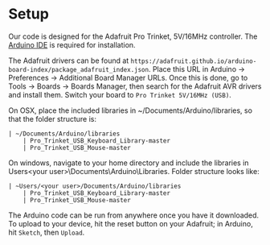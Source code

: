 # Setup
Our code is designed for the Adafruit Pro Trinket, 5V/16MHz controller.  The [Arduino IDE](https://www.arduino.cc/en/Guide/Environment) is required for installation.

The Adafruit drivers can be found at `https://adafruit.github.io/arduino-board-index/package_adafruit_index.json`.  Place this URL in Arduino -> Preferences -> Additional Board Manager URLs.  Once this is done, go to Tools -> Boards -> Boards Manager, then search for the Adafruit AVR drivers and install them.  Switch your board to `Pro Trinket 5V/16MHz (USB)`.

On OSX, place the included libraries in ~/Documents/Arduino/libraries, so that the folder structure is:

    | ~/Documents/Arduino/libraries
	    | Pro_Trinket_USB_Keyboard_Library-master
	    | Pro_Trinket_USB_Mouse-master
	    
On windows, navigate to your home directory and include the libraries in Users\<your user>\Documents\Arduino\Libraries. Folder structure looks like: 
    
    | ~Users/<your user>/Documents/Arduino/libraries
	    | Pro_Trinket_USB_Keyboard_Library-master
	    | Pro_Trinket_USB_Mouse-master



The Arduino code can be run from anywhere once you have it downloaded.  To upload to your device, hit the reset button on your Adafruit; in Arduino, hit `Sketch`, then `Upload`.
